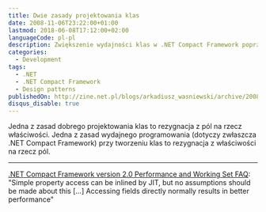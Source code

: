 ```yaml
---
title: Dwie zasady projektowania klas
date: 2008-11-06T23:22:00+01:00
lastmod: 2018-06-08T17:12:00+02:00
languageCode: pl-pl
description: Zwiększenie wydajności klas w .NET Compact Framework poprzez rezygnację z właściwości na rzecz pól
categories:
  - Development
tags:
  - .NET
  - .NET Compact Framework
  - Design patterns
publishedOn: http://zine.net.pl/blogs/arkadiusz_wasniewski/archive/2008/11/06/dwie-zasady-projektowania-klas.aspx
disqus_disable: true
---
```


Jedna z zasad dobrego projektowania klas to rezygnacja z pól na rzecz właściwości. Jedna z zasad wydajnego programowania (dotyczy zwłaszcza .NET Compact Framework) przy tworzeniu klas to rezygnacja z właściwości na rzecz pól.

---

[.NET Compact Framework version 2.0 Performance and Working Set FAQ](https://blogs.msdn.microsoft.com/netcfteam/2005/05/04/net-compact-framework-version-2-0-performance-and-working-set-faq/): "Simple property access can be inlined by JIT, but no assumptions should be made about this [...] Accessing fields directly normally results in better performance"